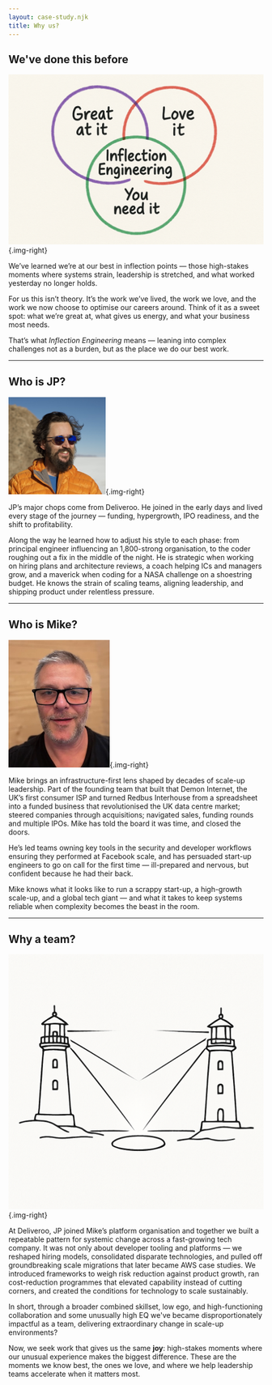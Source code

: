 ```yaml
---
layout: case-study.njk
title: Why us?
---
```



## We've done this before

![A venn diagram showing three segments — Great at it, Love it, You need it — with the intersection being: Inflection Engineering.](/assets/bad-venn.png){.img-right}

We’ve learned we’re at our best in inflection points — those high-stakes moments where systems strain, leadership is stretched, and what worked yesterday no longer holds.

For us this isn’t theory. It’s the work we’ve lived, the work we love, and the work we now choose to optimise our careers around. Think of it as a sweet spot: what we’re great at, what gives us energy, and what your business most needs.

That’s what _Inflection Engineering_ means — leaning into complex challenges not as a burden, but as the place we do our best work.

---

## Who is JP?

![JP](/assets/JP.png){.img-right}

JP’s major chops come from Deliveroo. He joined in the early days and lived every stage of the journey — funding, hypergrowth, IPO readiness, and the shift to profitability.

Along the way he learned how to adjust his style to each phase: from principal engineer influencing an 1,800-strong organisation, to the coder roughing out a fix in the middle of the night. He is strategic when working on hiring plans and architecture reviews, a coach helping ICs and managers grow, and a maverick when coding for a NASA challenge on a shoestring budget. He knows the strain of scaling teams, aligning leadership, and shipping product under relentless pressure.

---

## Who is Mike?

![Mike](/assets/mike.png){.img-right}

Mike brings an infrastructure-first lens shaped by decades of scale-up leadership. Part of the founding team that built that Demon Internet, the UK’s first consumer ISP and turned Redbus Interhouse from a spreadsheet into a funded business that revolutionised the UK data centre market; steered companies through acquisitions; navigated sales, funding rounds and multiple IPOs.  Mike has told the board it was time, and closed the doors. 

He’s led teams owning key tools in the security and developer workflows ensuring they performed at Facebook scale, and has persuaded start-up engineers to go on call for the first time — ill-prepared and nervous, but confident because he had their back. 

Mike knows what it looks like to run a scrappy start-up, a high-growth scale-up, and a global tech giant — and what it takes to keep systems reliable when complexity becomes the beast in the room.

---

## Why a team?

![Two lighthouses lighting one spot from two directions](/assets/twin.png){.img-right}

At Deliveroo, JP joined Mike’s platform organisation and together we built a repeatable pattern for systemic change across a fast-growing tech company. It was not only about developer tooling and platforms — we reshaped hiring models, consolidated disparate technologies, and pulled off groundbreaking scale migrations that later became AWS case studies. We introduced frameworks to weigh risk reduction against product growth, ran cost-reduction programmes that elevated capability instead of cutting corners, and created the conditions for technology to scale sustainably.

In short,  through  a broader combined skillset, low ego, and high-functioning collaboration and some unusually high EQ we've became disproportionately impactful as a team, delivering extraordinary change in scale-up environments? 

Now, we seek work that gives us the same **joy**: high-stakes moments where our unusual experience makes the biggest difference. These are the moments we know best, the ones we love, and where we help leadership teams accelerate when it matters most.
